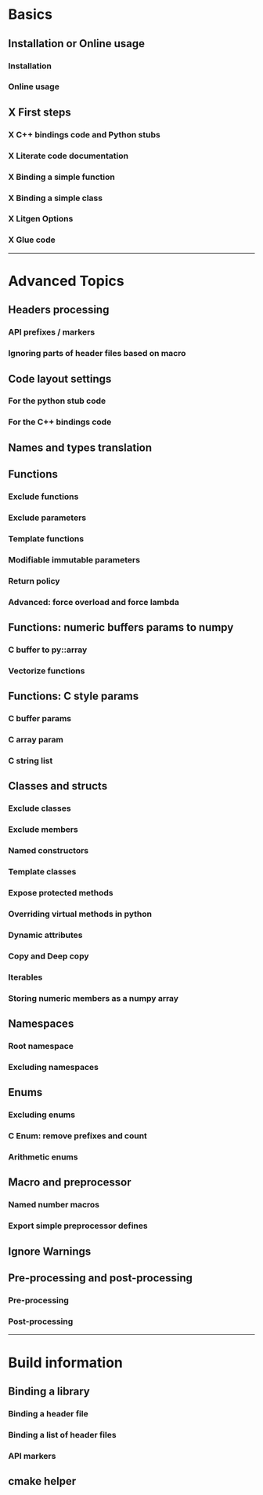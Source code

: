# Basics

## Installation or Online usage
### Installation
### Online usage

## X First steps
### X C++ bindings code and Python stubs
### X Literate code documentation
### X Binding a simple function
### X Binding a simple class
### X Litgen Options
### X Glue code

------------

# Advanced Topics

## Headers processing
### API prefixes / markers
### Ignoring parts of header files based on macro

## Code layout settings
### For the python stub code
### For the C++ bindings code

## Names and types translation

## Functions
### Exclude functions
### Exclude parameters
### Template functions
### Modifiable immutable parameters
### Return policy
### Advanced: force overload and force lambda

## Functions: numeric buffers params to numpy
### C buffer to py::array
### Vectorize functions

## Functions: C style params
### C buffer params
### C array param
### C string list

## Classes and structs
### Exclude classes
### Exclude members
### Named constructors
### Template classes
### Expose protected methods
### Overriding virtual methods in python
### Dynamic attributes
### Copy and Deep copy
### Iterables
### Storing numeric members as a numpy array

## Namespaces
### Root namespace
### Excluding namespaces

## Enums
### Excluding enums
### C Enum: remove prefixes and count
### Arithmetic enums

## Macro and preprocessor
### Named number macros
### Export simple preprocessor defines

## Ignore Warnings

## Pre-processing and post-processing
### Pre-processing
### Post-processing

-------------

# Build information
## Binding a library
### Binding a header file
### Binding a list of header files
### API markers
## cmake helper
